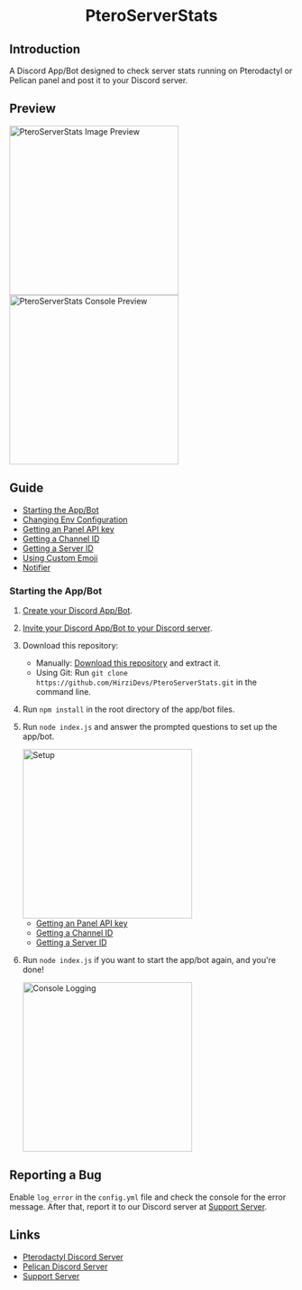 <div align="center">

# PteroServerStats

</div>

## Introduction
A Discord App/Bot designed to check server stats running on Pterodactyl or Pelican panel and post it to your Discord server.

## Preview
<img alt="PteroServerStats Image Preview" src="image" width="300"/>

<img alt="PteroServerStats Console Preview" src="image" width="300"/>

## Guide
- [Starting the App/Bot](#starting-the-appbot)
- [Changing Env Configuration](https://github.com/HirziDevs/PteroServerStats/blob/main/guide/changing-env-configuration.md)
- [Getting an Panel API key](https://github.com/HirziDevs/PteroServerStats/blob/main/guide/getting-panel-api-key.md)
- [Getting a Channel ID](https://github.com/HirziDevs/PteroServerStats/blob/main/guide/getting-channel-id.md)
- [Getting a Server ID]()
- [Using Custom Emoji](https://github.com/HirziDevs/PteroServerStats/blob/main/guide/using-custom-emoji.md)
- [Notifier](https://github.com/HirziDevs/PteroServerStats/blob/main/guide/notifier.md)

### Starting the App/Bot
1. [Create your Discord App/Bot](https://discordjs.guide/preparations/adding-your-bot-to-servers.html).
2. [Invite your Discord App/Bot to your Discord server](https://discordjs.guide/preparations/adding-your-bot-to-servers.html).
3. Download this repository:
    - Manually: [Download this repository](https://github.com/HirziDevs/PteroServerStats/archive/refs/heads/main.zip) and extract it.
    - Using Git: Run `git clone https://github.com/HirziDevs/PteroServerStats.git` in the command line.
4. Run `npm install` in the root directory of the app/bot files.
5. Run `node index.js` and answer the prompted questions to set up the app/bot.

    <img alt="Setup" src="image" width="300"/>

    - [Getting an Panel API key](https://github.com/HirziDevs/PteroServerStats/blob/main/guide/getting-panel-api-key.md)
    - [Getting a Channel ID](https://github.com/HirziDevs/PteroServerStats/blob/main/guide/getting-channel-id.md)
    - [Getting a Server ID]()

6. Run `node index.js` if you want to start the app/bot again, and you're done!

    <img alt="Console Logging" src="image" width="300"/>

## Reporting a Bug
Enable `log_error` in the `config.yml` file and check the console for the error message. After that, report it to our Discord server at [Support Server](https://discord.znproject.my.id).

## Links
- [Pterodactyl Discord Server](https://discord.gg/pterodactyl)
- [Pelican Discord Server](https://discord.gg/pelican-panel) 
- [Support Server](https://discord.znproject.my.id)
